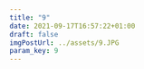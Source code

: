 ```yaml
---
title: "9"
date: 2021-09-17T16:57:22+01:00
draft: false
imgPostUrl: ../assets/9.JPG
param_key: 9
---
```


